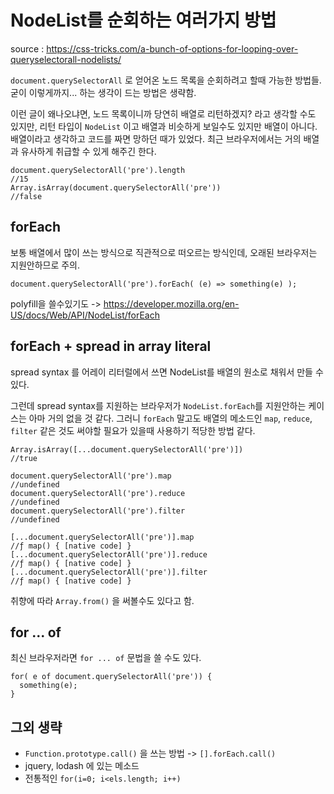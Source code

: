 
# NodeList를 순회하는 여러가지 방법

source : https://css-tricks.com/a-bunch-of-options-for-looping-over-queryselectorall-nodelists/

`document.querySelectorAll` 로 얻어온 노드 목록을 순회하려고 할때 가능한 방법들. 굳이 이렇게까지... 하는 생각이 드는 방법은 생략함.

이런 글이 왜나오냐면, 노드 목록이니까 당연히 배열로 리턴하겠지? 라고 생각할 수도 있지만, 리턴 타입이 `NodeList` 이고 배열과 비슷하게 보일수도 있지만 배열이 아니다. 배열이라고 생각하고 코드를 짜면 망하던 때가 있었다. 최근 브라우저에서는 거의 배열과 유사하게 취급할 수 있게 해주긴 한다.

```
document.querySelectorAll('pre').length
//15
Array.isArray(document.querySelectorAll('pre'))
//false
```

## forEach

보통 배열에서 많이 쓰는 방식으로 직관적으로 떠오르는 방식인데, 오래된 브라우저는 지원안하므로 주의.

```
document.querySelectorAll('pre').forEach( (e) => something(e) );
```

polyfill을 쓸수있기도 -> https://developer.mozilla.org/en-US/docs/Web/API/NodeList/forEach

## forEach + spread in array literal

spread syntax 를 어레이 리터럴에서 쓰면 NodeList를 배열의 원소로 채워서 만들 수 있다.

그런데 spread syntax를 지원하는 브라우저가 `NodeList.forEach`를 지원안하는 케이스는 아마 거의 없을 것 같다. 그러니 `forEach` 말고도 배열의 메소드인 `map`, `reduce`, `filter` 같은 것도 써야할 필요가 있을때 사용하기 적당한 방법 같다.

```
Array.isArray([...document.querySelectorAll('pre')])
//true

document.querySelectorAll('pre').map
//undefined
document.querySelectorAll('pre').reduce
//undefined
document.querySelectorAll('pre').filter
//undefined

[...document.querySelectorAll('pre')].map
//ƒ map() { [native code] }
[...document.querySelectorAll('pre')].reduce
//ƒ map() { [native code] }
[...document.querySelectorAll('pre')].filter
//ƒ map() { [native code] }
```

취향에 따라 `Array.from()` 을 써볼수도 있다고 함.

## for ... of

최신 브라우저라면 `for ... of` 문법을 쓸 수도 있다.

```
for( e of document.querySelectorAll('pre')) {
  something(e);
}
```


## 그외 생략

- `Function.prototype.call()` 을 쓰는 방법 -> `[].forEach.call()`
- jquery, lodash 에 있는 메소드
- 전통적인 `for(i=0; i<els.length; i++)`
